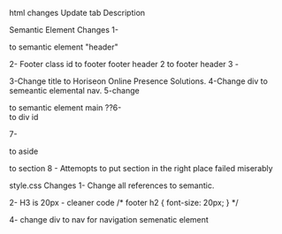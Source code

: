 html changes
Update tab Description

Semantic Element Changes
1- <div class="header">
to semantic element "header"

2- Footer class id to footer
footer header 2 to footer header 3 - 

3-Change title to Horiseon Online Presence Solutions.
4-Change div to semeantic elemental nav.
5-change <div class="content">  to semantic element main
??6-<div class="search-engine-optimization"> to div id

7- <div class="benefits"> to aside

 <div class="hero"></div> to section
 8 - Attemopts to put section in the right place failed miserably















style.css Changes
1- Change all references to semantic.

2- H3 is 20px - cleaner code
/* footer h2 {
    font-size: 20px;
} */

4- change div to nav for navigation semenatic element